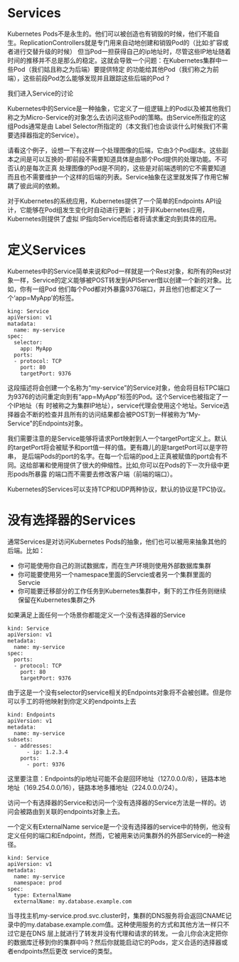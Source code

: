 # Services

Kubernetes Pods不是永生的。他们可以被创造也有销毁的时候，他们不能自生。ReplicationControllers就是专门用来自动地创建和销毁Pod的（比如:扩容或者进行交替升级的时候）
但当Pod一担获得自己的ip地址时，尽管这些IP地址随着时间的推移并不总是那么的稳定。这就会导致一个问题：在Kubernetes集群中一些Pod（我们姑且称之为后端）要提供特定
的功能给其他Pod（我们称之为前端），这些前段Pod怎么能够发现并且跟踪这些后端的Pod？

我们进入Service的讨论

Kubernetes中的Service是一种抽象，它定义了一组逻辑上的Pod以及被其他我们称之为Micro-Service的对象怎么去访问这些Pod的策略。由Service所指定的这组Pods通常是由
Label Selector所指定的（本文我们也会谈谈什么时候我们不需要选择器指定的Service）。

请看这个例子，设想一下有这样一个处理图像的后端，它由3个Pod副本。这些副本之间是可以互换的-即前段不需要知道具体是由那个Pod提供的处理功能。不可否认的是每次正真
处理图像的Pod是不同的，这些是对前端透明的它不需要知道而且也不需要维护一个这样的后端的列表。Service抽象在这里就发挥了作用它解耦了彼此间的依赖。

对于Kubernetes的系统应用，Kubernetes提供了一个简单的Endpoints API设计，它能够在Pod组发生变化时自动进行更新；对于非Kubernetes应用，Kubernetes则提供了虚拟
IP指向Service而后者将请求重定向到具体的应用。

# 定义Services

Kubernetes中的Service简单来说和Pod一样就是一个Rest对象，和所有的Rest对象一样，Service的定义能够被POST转发到APIServer借以创建一个新的对象。比如，你有一组Pod
他们每个Pod都对外暴露9376端口，并且他们也都定义了一个‘app=MyApp’的标签。
```
king: Service
apiVersion: v1
matadata:
  name: my-service
spec:
  selector:
    app: MyApp
  ports:
  - protocol: TCP
    port: 80
    targetPort: 9376
 ```

这段描述将会创建一个名称为“my-service”的Service对象，他会将目标TPC端口为9376的访问重定向到有“app=MyApp”标签的Pod。这个Service也被指定了一个IP地址（有
 时被称之为集群IP地址），service代理会使用这个地址。Service选择器会不断的检查并且所有的访问结果都会被POST到一样被称为“My-Service"的Endpoints对象。
 
 我们需要注意的是Service能够将请求Port映射到人一个targetPort定义上。默认的targetPort将会被赋予和port值一样的值。更有趣儿的是targetPort可以是字符串，
 是后端Pods的port的名字。在每一个后端的pod上正真被赋值的port会有不同。这给部署和使用提供了很大的伸缩性。比如,你可以在Pods的下一次升级中更形pods所暴露
 的端口而不需要去修改客户端（前端的端口）。
 
 Kubernetes的Services可以支持TCP和UDP两种协议，默认的协议是TPC协议。
 
 # 没有选择器的Services
 
 通常Services是对访问Kubernetes Pods的抽象，他们也可以被用来抽象其他的后端。比如：
 * 你可能使用你自己的测试数据库，而在生产环境则使用外部数据库集群
 * 你可能要使用另一个namespace里面的Servcie或者另一个集群里面的Servcie
 * 你可能要迁移部分的工作任务到Kubernetes集群中，剩下的工作任务则继续保留在Kubernetes集群之外

如果满足上面任何一个场景你都能定义一个没有选择器的Service
```
kind: Service
apiVersion: v1
metadata:
  name: my-service
spec:
  ports:
  - protocol: TCP
    port: 80
    targetPort: 9376
```
由于这是一个没有selector的service相关的Endpoints对象将不会被创建。但是你可以手工的将他映射到你定义的endpoints上去
```
kind: Endpoints
apiVersion: v1
metadata:
  name: my-service
subsets:
  - addresses:
      - ip: 1.2.3.4
    ports:
      - port: 9376
```

这里要注意：Endpoints的ip地址可能不会是回环地址（127.0.0.0/8），链路本地地址（169.254.0.0/16），链路本地多播地址（224.0.0.0/24）。

访问一个有选择器的Service和访问一个没有选择器的Service方法是一样的。访问会被路由到关联的endpoints对象上去。

一个定义有ExternalName service是一个没有选择器的service中的特例，他没有定义任何的端口和Endpoint，然而，它被用来访问集群外的外部Service的一种途径。
```
kind: Service
apiVersion: v1
metadata:
  name: my-service
  namespace: prod
spec:
  type: ExternalName
  externalName: my.database.example.com
```

当寻找主机my-service.prod.svc.cluster时，集群的DNS服务将会返回CNAME记录中的my.database.example.com值。这种使用服务的方式和其他方法一样只不过它是在DNS
层上就进行了转发并没有代理和请求的转发。一会儿你会决定把你的数据库迁移到你的集群中吗？然后你就能启动它的Pods，定义合适的选择器或者endpoints然后更改
service的类型。



 
 
 
 
 
 
 
 
 
 
 
 
 
 
